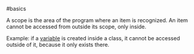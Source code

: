 #basics 

A scope is the area of the program where an item is recognized. An item cannot be accessed from outside its scope, only inside.

Example: if a [variable](Variable.md) is created inside a class, it cannot be accessed outside of it, because it only exists there.
